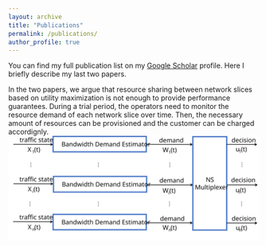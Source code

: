 ```yaml
---
layout: archive
title: "Publications"
permalink: /publications/
author_profile: true
---
```


You can find my full publication list on my <i class="fas fa-fw fa-graduation-cap"> </i> <a href="{{author.googlescholar}}"> Google Scholar</a> profile.
Here I briefly describe my last two papers. <br/>

In the two papers, we argue that resource sharing between network slices based on utility maximization is not enough to provide performance guarantees. During a trial period, the operators need to monitor the resource demand of each network slice over time. Then, the necessary amount of resources can be provisioned and the customer can be charged accordignly.
<img src="/images/system.svg" alt="Proposed Architecture">
